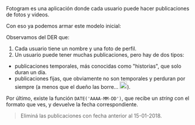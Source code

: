 Fotogram es una aplicación donde cada usuario puede hacer publicaciones de fotos y videos.

Con eso ya podemos armar este modelo inicial:

<div
  class='mu-erd'
  data-entities='{
    "usuarios": {
      "id_usuario": {
        "type": "Integer",
        "pk": true
      },
      "nombre_usuario": {
        "type": "Text"
      },
      "foto_perfil_url": {
        "type": "Text"
      }
    },
    "publicaciones": {
      "id_publicacion": {
        "type": "Integer",
        "pk": true
      },
      "foto_video_url": {
        "type": "Text"
      },
      "id_duenio": {
        "type": "Integer",
        "pk": false,
        "fk": {
          "to": { "entity": "usuarios", "column": "id_usuario" },
          "type": "many_to_one"
        }
      },
      "fecha": {
        "type": "Text"
      },
      "es_temporal": {
        "type": "Integer"
      }
    }
  }'>
</div>

Observamos del DER que:

1. Cada usuario tiene un nombre y una foto de perfil.
2. Un usuario puede tener muchas publicaciones, pero hay de dos tipos:
  * publicaciones temporales, más conocidas como "historias", que solo duran un día.
  * publicaciones fijas, que obviamente no son temporales y perduran por siempre (a menos que el dueño las borre... <img src="/assets/emojis/stuck_out_tongue_winking_eye.png" class="emoji" title="stuck_out_tongue_winking_eye" alt="stuck_out_tongue_winking_eye" height="20" width="20">).
   
Por último, existe la función `DATE('AAAA-MM-DD')`, que recibe un _string_ con el formato que ves, y devuelve la fecha correspondiente. 

> Eliminá las publicaciones con fecha anterior al 15-01-2018.